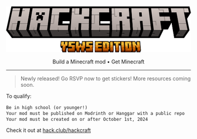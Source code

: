 <p align="center"><img alt="Hackcraft" src="./public/images/logo.png"></a>
<p align="center">
  <span>Build a Minecraft mod</span><span> • </span><span>Get Minecraft</span>
</p>
<hr />

> Newly released! Go RSVP now to get stickers! More resources coming soon.

To qualify:

    Be in high school (or younger!)
    Your mod must be published on Modrinth or Hanggar with a public repo
    Your mod must be created on or after October 1st, 2024

Check it out at [hack.club/hackcraft](https://hack.club/hackcraft)
